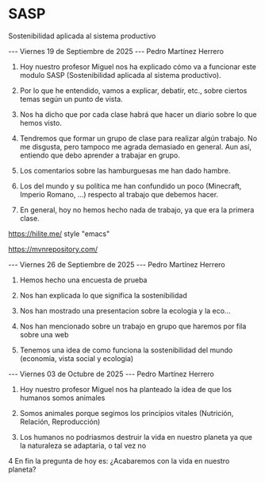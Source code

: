 # SASP
Sostenibilidad aplicada al sistema productivo

--- Viernes 19 de Septiembre de 2025 --- Pedro Martínez Herrero

1. Hoy nuestro profesor Miguel nos ha explicado cómo va a funcionar este modulo SASP (Sostenibilidad aplicada al sistema productivo).

2. Por lo que he entendido, vamos a explicar, debatir, etc., sobre ciertos temas según un punto de vista.

3. Nos ha dicho que por cada clase habrá que hacer un diario sobre lo que hemos visto.

4. Tendremos que formar un grupo de clase para realizar algún trabajo. No me disgusta, pero tampoco me agrada demasiado en general. Aun así, entiendo que debo aprender a trabajar en grupo.

5. Los comentarios sobre las hamburguesas me han dado hambre.

6. Los del mundo y su política me han confundido un poco (Minecraft, Imperio Romano, …) respecto al trabajo que debemos hacer.

7. En general, hoy no hemos hecho nada de trabajo, ya que era la primera clase.

https://hilite.me/ style "emacs"

https://mvnrepository.com/



--- Viernes 26 de Septiembre de 2025 ---  Pedro Martínez Herrero

1. Hemos hecho una encuesta de prueba

2. Nos han explicada lo que significa la sostenibilidad

3. Nos han mostrado una presentacion sobre la ecologia y la eco...

4. Nos han mencionado sobre un trabajo en grupo que haremos por fila sobre una web

5. Tenemos una idea de como funciona la sostenibilidad del mundo (economia, vista social y ecologia)



--- Viernes 03 de Octubre de 2025 --- Pedro Martínez Herrero

1. Hoy nuestro profesor Miguel nos ha planteado la idea de que los humanos somos animales

2. Somos animales porque segimos los principios vitales (Nutrición, Relación, Reproducción)

3. Los humanos no podriasmos destruir la vida en nuestro planeta ya que la naturaleza se adaptaria, o tal vez no

4 En fin la pregunta de hoy es: ¿Acabaremos con la vida en nuestro planeta?
